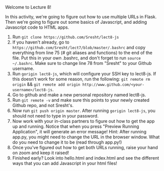 Welcome to Lecture 8!

In this activity, we're going to figure out how to use multiple URLs in Flask.
Then we're going to figure out some basics of Javascript, and adding Javascript
code to HTML apps.

1. Run `git clone https://github.com/Sresht/lect8-js`
2. If you haven't already, go to `https://github.com/Sresht/lect7/blob/master/.bashrc`
   and copy everything from line 75 (# git aliases and functions) to the end
   of the file. Put this in your own .bashrc, and don't forget to run
   `source ~/.bashrc`. Make sure to change line 78 from "Sresht" to your Github
   username.
3. Run `gorigin lect8-js`, which will configure your SSH key to lect8-js.
      If this doesn't work for some reason, run the following:
         `git remote rm origin` &&
         `git remote add origin http://www.github.com/<your-username>/lect8-js`.
4. Go to github and make a new personal repository named lect8-js.
5. Run `git remote -v` and make sure this points to your newly created Github
   repo, and not Sresht's.
6. Now run `git push origin master`. After running `gorigin lect8-js`, you
   should not need to type in your password.
7. Now work with your in-class partners to figure out how to get the app up and
   running. Notice that when you press "Preview Running Application", it will 
   generate an error message!
        Hint: After running app.py, you might need to change the URL in the
        browser window. What do you need to change it to be (read through 
        app.py!)
8. Once you've figured out how to get both URLs running, raise your hand on
   zoom and keep it raised!
9. Finished early? Look into hello.html and index.html and see the different
   ways that you can add Javascript in your html files!
